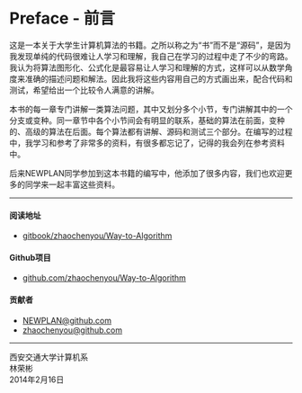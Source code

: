 # Preface - 前言

这是一本关于大学生计算机算法的书籍。之所以称之为“书”而不是“源码”，是因为我发现单纯的代码很难让人学习和理解，我自己在学习的过程中走了不少的弯路。我认为将算法图形化、公式化是最容易让人学习和理解的方式，这样可以从数学角度来准确的描述问题和解法。因此我将这些内容用自己的方式画出来，配合代码和测试，希望给出一个比较令人满意的讲解。

本书的每一章专门讲解一类算法问题，其中又划分多个小节，专门讲解其中的一个分支或变种。同一章节中各个小节间会有明显的联系，基础的算法在前面，变种的、高级的算法在后面。每个算法都有讲解、源码和测试三个部分。在编写的过程中，我学习和参考了非常多的资料，有很多都忘记了，记得的我会列在参考资料中。

后来NEWPLAN同学参加到这本书籍的编写中，他添加了很多内容，我们也欢迎更多的同学来一起丰富这些资料。

--------

#### 阅读地址

* [gitbook/zhaochenyou/Way-to-Algorithm](https://zhaochenyou.github.io/Way-to-Algorithm/)

#### Github项目

* [github.com/zhaochenyou/Way-to-Algorithm](https://github.com/zhaochenyou/Way-to-Algorithm/)

#### 贡献者

* NEWPLAN@github.com
* zhaochenyou@github.com

--------

西安交通大学计算机系 <br>
林荣彬 <br>
2014年2月16日 <br>

